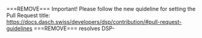 ===REMOVE===
Important! Please follow the new quideline for setting the Pull Request title: https://docs.dasch.swiss/developers/dsp/contribution/#pull-request-guidelines
===REMOVE===
resolves DSP-